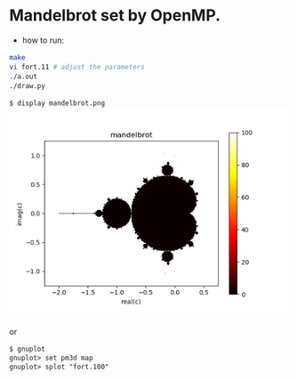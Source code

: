 Mandelbrot set by OpenMP.
====
  
* how to run:  
~~~bash
make
vi fort.11 # adjust the parameters
./a.out
./draw.py
~~~
  
`$ display mandelbrot.png`  
![Alt text](./mandelbrot.png?raw=true "Mandelbrot set")
  
or  
  
~~~
$ gnuplot
gnuplot> set pm3d map
gnuplot> splot "fort.100"
~~~
